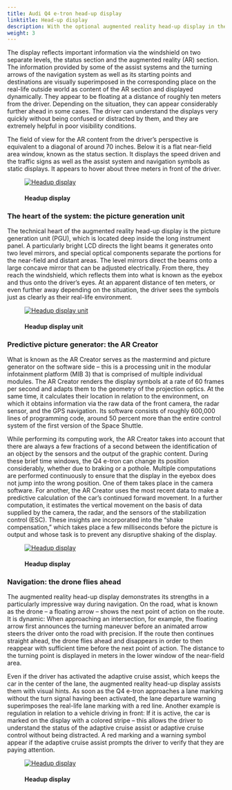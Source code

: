 ```yaml
---
title: Audi Q4 e-tron head-up display
linktitle: Head-up display
description: With the optional augmented reality head-up display in the Q4 e-tron and Q4 Sportback e-tron, Audi is taking a huge step forward in display technology.
weight: 3
---
```

<!-- markdownlint-disable MD033 -->
 The display reflects important information via the windshield on two separate levels, the status section and the augmented reality (AR) section. The information provided by some of the assist systems and the turning arrows of the navigation system as well as its starting points and destinations are visually superimposed in the corresponding place on the real-life outside world as content of the AR section and displayed dynamically. They appear to be floating at a distance of roughly ten meters from the driver. Depending on the situation, they can appear considerably further ahead in some cases. The driver can understand the displays very quickly without being confused or distracted by them, and they are extremely helpful in poor visibility conditions.

The field of view for the AR content from the driver’s perspective is equivalent to a diagonal of around 70 inches. Below it is a flat near-field area window, known as the status section. It displays the speed driven and the traffic signs as well as the assist system and navigation symbols as static displays. It appears to hover about three meters in front of the driver.

<figure>
    <a href="https://media.electrichasgoneaudi.net/multimedia/models/q4-e-tron/technology/uiandoperations/headupdisplay/headup.jpg">
        <img src="https://media.electrichasgoneaudi.net/multimedia/models/q4-e-tron/technology/uiandoperations/headupdisplay/headups.jpg"
        class="img-fluid" alt="Headup display" title="Headup display">
    </a>
    <figcaption><h4>Headup display</h4></figcaption>
</figure>

### The heart of the system: the picture generation unit

The technical heart of the augmented reality head-up display is the picture generation unit (PGU), which is located deep inside the long instrument panel. A particularly bright LCD directs the light beams it generates onto two level mirrors, and special optical components separate the portions for the near-field and distant areas. The level mirrors direct the beams onto a large concave mirror that can be adjusted electrically. From there, they reach the windshield, which reflects them into what is known as the eyebox and thus onto the driver’s eyes. At an apparent distance of ten meters, or even further away depending on the situation, the driver sees the symbols just as clearly as their real-life environment.

<figure>
    <a href="https://media.electrichasgoneaudi.net/multimedia/models/q4-e-tron/technology/uiandoperations/headupdisplay/headupunit.jpg">
        <img src="https://media.electrichasgoneaudi.net/multimedia/models/q4-e-tron/technology/uiandoperations/headupdisplay/headupunits.jpg"
        class="img-fluid" alt="Headup display unit" title="Headup display unit">
    </a>
    <figcaption><h4>Headup display unit</h4></figcaption>
</figure>

### Predictive picture generator: the AR Creator

What is known as the AR Creator serves as the mastermind and picture generator on the software side – this is a processing unit in the modular infotainment platform (MIB 3) that is comprised of multiple individual modules. The AR Creator renders the display symbols at a rate of 60 frames per second and adapts them to the geometry of the projection optics. At the same time, it calculates their location in relation to the environment, on which it obtains information via the raw data of the front camera, the radar sensor, and the GPS navigation. Its software consists of roughly 600,000 lines of programming code, around 50 percent more than the entire control system of the first version of the Space Shuttle.

While performing its computing work, the AR Creator takes into account that there are always a few fractions of a second between the identification of an object by the sensors and the output of the graphic content. During these brief time windows, the Q4 e-tron can change its position considerably, whether due to braking or a pothole. Multiple computations are performed continuously to ensure that the display in the eyebox does not jump into the wrong position. One of them takes place in the camera software. For another, the AR Creator uses the most recent data to make a predictive calculation of the car’s continued forward movement. In a further computation, it estimates the vertical movement on the basis of data supplied by the camera, the radar, and the sensors of the stabilization control (ESC). These insights are incorporated into the “shake compensation,” which takes place a few milliseconds before the picture is output and whose task is to prevent any disruptive shaking of the display.

<figure>
    <a href="https://media.electrichasgoneaudi.net/multimedia/models/q4-e-tron/technology/uiandoperations/headupdisplay/headup2.jpg">
        <img src="https://media.electrichasgoneaudi.net/multimedia/models/q4-e-tron/technology/uiandoperations/headupdisplay/headup2s.jpg"
        class="img-fluid" alt="Headup display" title="Headup display">
    </a>
    <figcaption><h4>Headup display</h4></figcaption>
</figure>

### Navigation: the drone flies ahead

The augmented reality head-up display demonstrates its strengths in a particularly impressive way during navigation. On the road, what is known as the drone – a floating arrow – shows the next point of action on the route. It is dynamic: When approaching an intersection, for example, the floating arrow first announces the turning maneuver before an animated arrow steers the driver onto the road with precision. If the route then continues straight ahead, the drone flies ahead and disappears in order to then reappear with sufficient time before the next point of action. The distance to the turning point is displayed in meters in the lower window of the near-field area.

Even if the driver has activated the adaptive cruise assist, which keeps the car in the center of the lane, the augmented reality head-up display assists them with visual hints. As soon as the Q4 
e-tron approaches a lane marking without the turn signal having been activated, the lane departure warning superimposes the real-life lane marking with a red line. Another example is regulation in relation to a vehicle driving in front: If it is active, the car is marked on the display with a colored stripe – this allows the driver to understand the status of the adaptive cruise assist or adaptive cruise control without being distracted. A red marking and a warning symbol appear if the adaptive cruise assist prompts the driver to verify that they are paying attention.

<figure>
    <a href="https://media.electrichasgoneaudi.net/multimedia/models/q4-e-tron/technology/uiandoperations/headupdisplay/headup3.jpg">
        <img src="https://media.electrichasgoneaudi.net/multimedia/models/q4-e-tron/technology/uiandoperations/headupdisplay/headup3s.jpg"
        class="img-fluid" alt="Headup display" title="Headup display">
    </a>
    <figcaption><h4>Headup display</h4></figcaption>
</figure>
